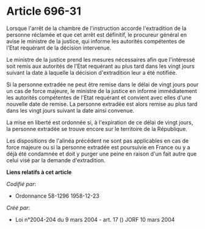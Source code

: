 # Article 696-31

Lorsque l'arrêt de la chambre de l'instruction accorde l'extradition de la personne réclamée et que cet arrêt est définitif,
le procureur général en avise le ministre de la justice, qui informe les autorités compétentes de l'Etat requérant de la
décision intervenue.

Le ministre de la justice prend les mesures nécessaires afin que l'intéressé soit remis aux autorités de l'Etat requérant au
plus tard dans les vingt jours suivant la date à laquelle la décision d'extradition leur a été notifiée.

Si la personne extradée ne peut être remise dans le délai de vingt jours pour un cas de force majeure, le ministre de la
justice en informe immédiatement les autorités compétentes de l'Etat requérant et convient avec elles d'une nouvelle date de
remise. La personne extradée est alors remise au plus tard dans les vingt jours suivant la date ainsi convenue.

La mise en liberté est ordonnée si, à l'expiration de ce délai de vingt jours, la personne extradée se trouve encore sur le
territoire de la République.

Les dispositions de l'alinéa précédent ne sont pas applicables en cas de force majeure ou si la personne extradée est
poursuivie en France ou y a déjà été condamnée et doit y purger une peine en raison d'un fait autre que celui visé par la
demande d'extradition.

**Liens relatifs à cet article**

_Codifié par_:

  - Ordonnance 58-1296 1958-12-23

_Créé par_:

  - Loi n°2004-204 du 9 mars 2004 - art. 17 () JORF 10 mars 2004

